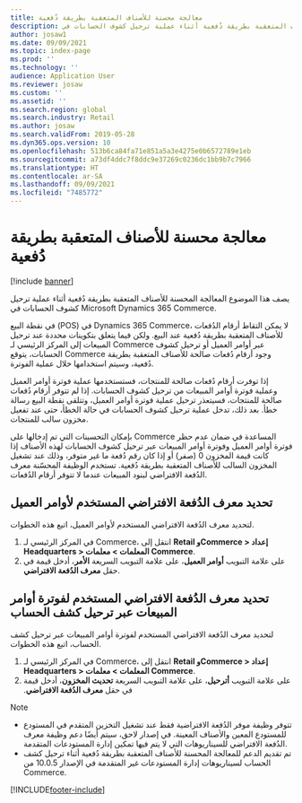 ```yaml
---
title: معالجة محسنة للأصناف المتعقبة بطريقة دُفعية‬
description: يصف هذا الموضوع المعالجة المحسنة للأصناف المتعقبة بطريقة دُفعية أثناء عملية ترحيل كشوف الحسابات في Microsoft Dynamics 365 Commerce.
author: josaw1
ms.date: 09/09/2021
ms.topic: index-page
ms.prod: ''
ms.technology: ''
audience: Application User
ms.reviewer: josaw
ms.custom: ''
ms.assetid: ''
ms.search.region: global
ms.search.industry: Retail
ms.author: josaw
ms.search.validFrom: 2019-05-28
ms.dyn365.ops.version: 10
ms.openlocfilehash: 513b6ca84fa71e851a5a3e4275e0b6572789e1eb
ms.sourcegitcommit: a73df4ddc7f8ddc9e37269c0236dc1bb9b7c7966
ms.translationtype: HT
ms.contentlocale: ar-SA
ms.lasthandoff: 09/09/2021
ms.locfileid: "7485772"
---
```

# <a name="improved-handling-of-batch-tracked-items"></a>معالجة محسنة للأصناف المتعقبة بطريقة دُفعية‬

[!include [banner](includes/banner.md)]

يصف هذا الموضوع المعالجة المحسنة للأصناف المتعقبة بطريقة دُفعية أثناء عملية ترحيل كشوف الحسابات في Microsoft Dynamics 365 Commerce.

في نقطة البيع (POS) في Dynamics 365 Commerce، لا يمكن التقاط أرقام الدُفعات للأصناف المتعقبة بطريقة دُفعية عند البيع. ولكن فيما يتعلق بتكوينات محددة عند ترحيل المبيعات إلى المركز الرئيسي لـ Commerce‬ عبر أوامر العميل أو ترحيل كشوف الحسابات، يتوقع Commerce وجود أرقام دُفعات صالحة للأصناف المتعقبة بطريقة دُفعية، وسيتم استخدامها خلال عملية الفوترة.

إذا توفرت أرقام دُفعات صالحة للمنتجات، فستستخدمها عملية فوترة أوامر العميل وعملية فوترة أوامر المبيعات من ترحيل كشوف الحسابات. إذا لم تتوفر أرقام دُفعات صالحة للمنتجات، فسيتعذر ترحيل عملية فوترة أوامر العميل، وتتلقى نقطة البيع رسالة خطأ. بعد ذلك، تدخل عملية ترحيل كشوف الحسابات في حالة الخطأ، حتى عند تفعيل مخزون سالب للمنتجات.‬

بإمكان التحسينات التي تم إدخالها على Commerce المساعدة في ضمان عدم حظر فوترة أوامر العميل وفوترة أوامر المبيعات عبر ترحيل كشوف الحسابات لهذه الأصناف إذا كانت قيمة المخزون 0 (صفر) أو إذا كان رقم دُفعة ما غير متوفر، وذلك عند تشغيل المخزون السالب للأصناف المتعقبة بطريقة دُفعية. تستخدم الوظيفة المحسّنة معرف الدُفعة الافتراضي لبنود المبيعات عندما لا تتوفر أرقام الدُفعات.

## <a name="define-the-default-batch-id-that-is-used-for-customer-orders"></a>تحديد معرف الدُفعة الافتراضي المستخدم لأوامر العميل

لتحديد معرف الدُفعة الافتراضي المستخدم لأوامر العميل، اتبع هذه الخطوات.

1. في المركز الرئيسي لـ Commerce، انتقل إلى **Retail وCommerce \> إعداد Headquarters \> المعلمات \> معلمات Commerce**.
1. على علامة التبويب **أوامر العميل**، على علامة التبويب السريعة **الأمر**، أدخل قيمة في حقل **معرف الدُفعة الافتراضي**.

## <a name="define-the-default-batch-id-that-is-used-for-sales-order-invoicing-through-statement-posting"></a>تحديد معرف الدُفعة الافتراضي المستخدم لفوترة أوامر المبيعات عبر ترحيل كشف الحساب‬

لتحديد معرف الدُفعة الافتراضي المستخدم لفوترة أوامر المبيعات عبر ترحيل كشف الحساب، اتبع هذه الخطوات.

1. في المركز الرئيسي لـ Commerce، انتقل إلى **Retail وCommerce \> إعداد Headquarters \> المعلمات \> معلمات Commerce**.
1. على علامة التبويب **أترحيل‬‏‫**، على علامة التبويب السريعة **تحديث المخزون**، أدخل قيمة في حقل **معرف الدُفعة الافتراضي**.

> [!NOTE]
> - تتوفر وظيفة موفر الدُفعة الافتراضية فقط عند تشغيل التخزين المتقدم في المستودع للمستودع المعين والأصناف المعينة. في إصدار لاحق، سيتم أيضًا دعم وظيفة معرف الدُفعة الافتراضي للسيناريوهات التي لا يتم فيها تمكين إدارة المستودعات المتقدمة.
> - تم تقديم الدعم للمعالجة المحسنة للأصناف المتعقبة بطريقة دُفعية‬ أثناء ترحيل كشف الحساب لسيناريوهات إدارة المستودعات غير المتقدمة في الإصدار 10.0.5 من Commerce.

[!INCLUDE[footer-include](../includes/footer-banner.md)]
